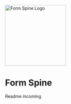 <img src="https://cdn.rawgit.com/LasseRafn/form-spine/c6906cf4/logo.svg" width="200" height="200" alt="Form Spine Logo" />

# Form Spine
Readme incoming
